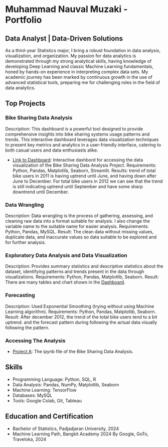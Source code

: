 # Muhammad Nauval Muzaki - Portfolio
## Data Analyst | Data-Driven Solutions

As a third-year Statistics major, I bring a robust foundation in data analysis, visualization, and organization. My passion for data analytics is demonstrated through my strong analytical skills, having knowledge of developing Deep Learning and classic Machine Learning fundamentals, honed by hands-on experience in interpreting complex data sets. My academic journey has been marked by continuous growth in the use of advanced statistical tools, preparing me for challenging roles in the field of data analytics.

## Top Projects

### Bike Sharing Data Analysis
Description: This dashboard is a powerful tool designed to provide comprehensive insights into bike sharing systems usage patterns and trends. This interactive dashboard leverages data visualization techniques to present key metrics and analytics in a user-friendly interface, catering to both casual users and data enthusiasts alike.
- [Link to Dashboard](https://dashboard-bikesharing-nauval.streamlit.app/): Interactive dashbord for accessing the data visualization of the Bike Sharing Data Analysis Project.
Requirements: Python, Pandas, Matplotlib, Seaborn, Streamlit.
Results: trend of total bike users in 2011 is having uptrend until June, and having down after June to December. For total bike users in 2012 we can see that the trend is still indicating uptrend until September and have some sharp downtrend until December.

### Data Wrangling
Description: Data wrangling is the process of gathering, assessing, and cleaning raw data into a format suitable for analysis. I also change the variable name to the suitable name for easier analysis.
Requirements: Python, Pandas, MySQL.
Result: The clean data without missing values, duplicate data, and inaccurate values so data suitable to be explored and for further analysis.

### Exploratory Data Analysis and Data Visualization
Description: Provides summary statistics and descriptive statistics about the dataset, identifying patterns and trends present in the data through visualizations.
Requirements: Python, Pandas, Matplotlib, Seaborn.
Result: There are many tables and chart shown in the [Dashboard](https://dashboard-bikesharing-nauval.streamlit.app/).

### Forecasting
Description: Used Exponential Smoothing (trying without using Machine Learning algorithm).
Requirements: Python, Pandas, Matplotlib, Seaborn.
Result: After december 2012, the trend of the total bike users tend to a bit uptrend. and the forecast pattern during following the actual data visually following the pattern.

### Accessing The Analysis

- [Project A](https://github.com/NauvalMuzaki7/Data_Analysis_Project/blob/main/notebook.ipynb): The ipynb file of the Bike Sharing Data Analysis.

## Skills

- Programming Language: Python, SQL, R
- Data Analysis: Pandas, NumPy, Matplotlib, Seaborn
- Machine Learning: TensorFlow
- Databases: MySQL
- Tools: Google Colab, Git, Tableau

## Education and Certification

- Bachelor of Statistics, Padjadjaran University, 2024
- Machine Learning Path, Bangkit Academy 2024 By Google, GoTo, Traveloka, 2024

